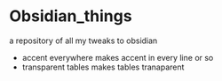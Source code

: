 # Obsidian_things
a repository of all my tweaks to obsidian

- accent everywhere makes accent in every line or so
- transparent tables makes tables tranaparent 
